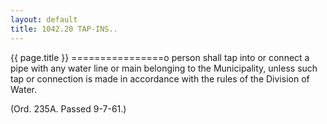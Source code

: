 ```yaml
---
layout: default 
title: 1042.20 TAP-INS..
---
```


{{ page.title }}
================o person shall tap into or connect a pipe with any water line or main
belonging to the Municipality, unless such tap or connection is made in
accordance with the rules of the Division of Water.

(Ord. 235A. Passed 9-7-61.)
